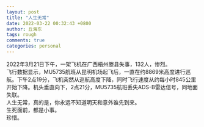 ```yaml
---
layout: post
title: "人生无常"
date: 2022-03-22 00:32:43 +0800
author: 丘海东 
tags: rough
comments: true
categories: personal
---
```

2022年3月21日下午，一架飞机在广西梧州滕县失事，132人，惨烈。  
飞行数据显示，MU5735航班从昆明机场起飞后，一直在约8869米高度进行巡航。下午2点19分，飞机突然从巡航高度下降，同时飞行速度从约每小时845公里开始下降。机头垂直向下，2点21分，MU5735航班丢失ADS-B雷达信号，同地面失联。  
人生无常，真的是，你永远不知道明天和意外谁先到来。  
生死面前，都是小事。  
珍惜。
